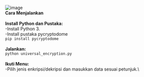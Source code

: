 ![image](https://github.com/user-attachments/assets/3542e29d-befa-468e-a629-31ae1ecec090)
\
**Cara Menjalankan**\
\
**Install Python dan Pustaka:**\
-Install Python 3.\
-Install pustaka pycryptodome\
``pip install pycryptodome``\
\
**Jalankan:**\
```python universal_encryption.py```\
\
**Ikuti Menu:**\
-Pilih jenis enkripsi/dekripsi dan masukkan data sesuai petunjuk.\
